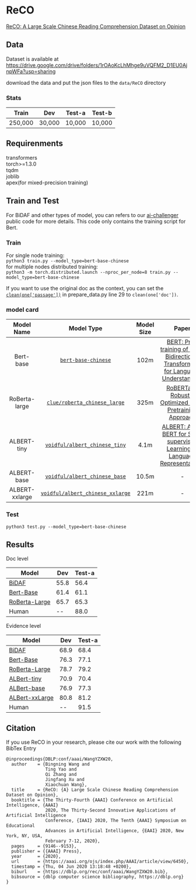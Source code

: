 # ReCO
[ReCO: A Large Scale Chinese Reading Comprehension Dataset on Opinion](https://arxiv.org/abs/2006.12146)

## Data
Dataset is available at https://drive.google.com/drive/folders/1rOAoKcLhMhge9uVQFM2_D1EU0AjnpWFa?usp=sharing

download the data and put the json files to the `data/ReCO` directory
### Stats
| Train | Dev |  Test-a | Test-b |
| ------------- | ------------- |------------- |------------- |
| 250,000  | 30,000  | 10,000  |10,000  |

## Requirenments
transformers  
torch>=1.3.0  
tqdm  
joblib  
apex(for mixed-precision training)  
## Train and Test
For BiDAF and other types of model, you can refers to our [ai-challenger](https://github.com/AIChallenger/AI_Challenger_2018/tree/master/Baselines/opinion_questions_machine_reading_comprehension2018_baseline) public code for more details.
This code only contains the training script for Bert.  
### Train
For single node training:  
`python3 train.py --model_type=bert-base-chinese`  
for multiple nodes distributed training:  
`python3 -m torch.distributed.launch --nproc_per_node=8 train.py --model_type=bert-base-chinese`  

If you want to use the original doc as the context, you can set the [`clean(one['passage'])`](https://github.com/benywon/ReCO/blob/master/prepare_data.py#L29) in prepare_data.py line 29 to `clean(one['doc'])`.

### model card
|   Model Name   |                          Model Type                          | Model Size |                            Paper                             |
| :------------: | :----------------------------------------------------------: | :--------: | :----------------------------------------------------------: |
|   Bert-base    | [`bert-base-chinese`](https://huggingface.co/bert-base-chinese) |    102m    | [BERT: Pre-training of Deep Bidirectional Transformers for Language Understanding](https://arxiv.org/abs/1810.04805) |
| RoBerta-large  | [`clue/roberta_chinese_large`](https://huggingface.co/clue/roberta_chinese_large) |    325m    | [RoBERTa: A Robustly Optimized BERT Pretraining Approach](https://arxiv.org/abs/1907.11692) |
|  ALBERT-tiny   | [`voidful/albert_chinese_tiny`](https://huggingface.co/voidful/albert_chinese_tiny) |    4.1m    | [ALBERT: A Lite BERT for Self-supervised Learning of Language Representations](https://arxiv.org/abs/1909.11942) |
|  ALBERT-base   | [`voidful/albert_chinese_base`](https://huggingface.co/voidful/albert_chinese_base) |   10.5m    |                              -                               |
| ALBERT-xxlarge | [`voidful/albert_chinese_xxlarge`](https://huggingface.co/voidful/albert_chinese_xxlarge) |    221m    |                              -                               |



 
### Test
`python3 test.py --model_type=bert-base-chinese`

## Results
Doc level  

| Model | Dev |  Test-a |
| ------------- | ------------- |------------- |
| [BiDAF](https://github.com/AIChallenger/AI_Challenger_2018/tree/master/Baselines/opinion_questions_machine_reading_comprehension2018_baseline)  | 55.8  | 56.4  |
| [Bert-Base](https://huggingface.co/bert-base-chinese)  | 61.4  | 61.1  |
| [RoBerta-Large](https://huggingface.co/clue/roberta_chinese_large)  | 65.7  | 65.3  |
| Human  | --  | 88.0  |

Evidence level  

| Model | Dev |  Test-a |
| ------------- | ------------- |------------- |
| [BiDAF](https://github.com/AIChallenger/AI_Challenger_2018/tree/master/Baselines/opinion_questions_machine_reading_comprehension2018_baseline)  | 68.9  | 68.4  |
| [Bert-Base](https://huggingface.co/bert-base-chinese)  | 76.3  | 77.1  |
| [RoBerta-Large](https://huggingface.co/clue/roberta_chinese_large)  | 78.7  | 79.2  |
| [ALBert-tiny](https://huggingface.co/voidful/albert_chinese_tiny)  | 70.9  | 70.4  |
| [ALBert-base](https://huggingface.co/voidful/albert_chinese_base)  | 76.9  | 77.3  |
| [ALBert-xxLarge](https://huggingface.co/voidful/albert_chinese_xxlarge)  | 80.8  | 81.2  |
| Human  | --  | 91.5  |


## Citation
If you use ReCO in your research, please cite our work with the following BibTex Entry
```
@inproceedings{DBLP:conf/aaai/WangYZXW20,
  author    = {Bingning Wang and
               Ting Yao and
               Qi Zhang and
               Jingfang Xu and
               Xiaochuan Wang},
  title     = {ReCO: {A} Large Scale Chinese Reading Comprehension Dataset on Opinion},
  booktitle = {The Thirty-Fourth {AAAI} Conference on Artificial Intelligence, {AAAI}
               2020, The Thirty-Second Innovative Applications of Artificial Intelligence
               Conference, {IAAI} 2020, The Tenth {AAAI} Symposium on Educational
               Advances in Artificial Intelligence, {EAAI} 2020, New York, NY, USA,
               February 7-12, 2020},
  pages     = {9146--9153},
  publisher = {{AAAI} Press},
  year      = {2020},
  url       = {https://aaai.org/ojs/index.php/AAAI/article/view/6450},
  timestamp = {Thu, 04 Jun 2020 13:18:48 +0200},
  biburl    = {https://dblp.org/rec/conf/aaai/WangYZXW20.bib},
  bibsource = {dblp computer science bibliography, https://dblp.org}
}
```

